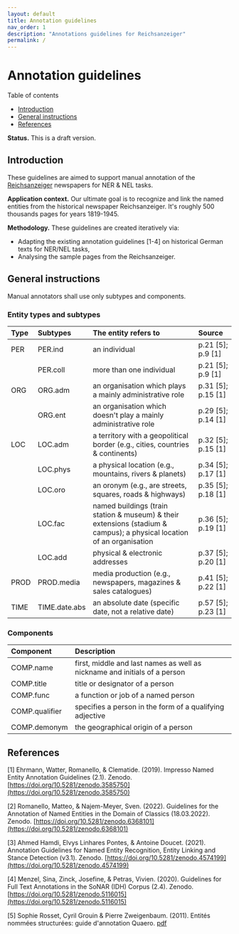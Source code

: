 ```yaml
---
layout: default
title: Annotation guidelines
nav_order: 1
description: "Annotations guidelines for Reichsanzeiger"
permalink: /
---
```


# Annotation guidelines

Table of contents
* [Introduction](#introduction)
* [General instructions](#general-instructions)
* [References](#references)

**Status.** This is a draft version.

## Introduction

These guidelines are aimed to support manual annotation of the [Reichsanzeiger](https://github.com/UB-Mannheim/reichsanzeiger-gt) newspapers for NER & NEL tasks.

**Application context.** Our ultimate goal is to recognize and link the named entities from the historical newspaper Reichsanzeiger. It's roughly 500 thousands pages for years 1819-1945.

**Methodology.** These guidelines are created iteratively via:
* Adapting the existing annotation guidelines [1-4] on historical German texts for NER/NEL tasks,
* Analysing the sample pages from the Reichsanzeiger.

## General instructions

Manual annotators shall use only subtypes and components. 

### Entity types and subtypes

| Type | Subtypes | The entity refers to | Source |
|:----|:-----|:-----|:-----|
| PER | PER.ind | an individual | p.21 [5]; p.9 [1] |
| | PER.coll | more than one individual | p.21 [5]; p.9 [1] |
| ORG | ORG.adm | an organisation which plays a mainly administrative role | p.31 [5]; p.15 [1] |
| | ORG.ent | an organisation which doesn't play a mainly administrative role | p.29 [5]; p.14 [1] |
| LOC | LOC.adm | a territory with a geopolitical border (e.g., cities, countries & continents) | p.32 [5]; p.15 [1] |
| | LOC.phys | a physical location (e.g., mountains, rivers & planets) | p.34 [5]; p.17 [1] |
| | LOC.oro | an oronym (e.g., are streets, squares, roads & highways) | p.35 [5]; p.18 [1] |
| | LOC.fac | named buildings (train station & museum) & their extensions (stadium & campus); a physical location of an organisation | p.36 [5]; p.19 [1] |
| | LOC.add | physical & electronic addresses | p.37 [5]; p.20 [1] |
| PROD | PROD.media | media production (e.g., newspapers, magazines & sales catalogues)   | p.41 [5]; p.22 [1] |
| TIME | TIME.date.abs | an absolute date (specific date, not a relative date) | p.57 [5]; p.23 [1] |

### Components

| Component |  Description |
|:----|:-----|
| COMP.name | first, middle and last names as well as nickname and initials of a person |
| COMP.title | title or designator of a person |
| COMP.func | a function or job of a named person |
| COMP.qualifier | specifies a person in the form of a qualifying adjective |
| COMP.demonym | the geographical origin of a person |

## References

[1] Ehrmann, Watter, Romanello, & Clematide. (2019). Impresso Named Entity Annotation Guidelines (2.1). Zenodo. [https://doi.org/10.5281/zenodo.3585750](https://doi.org/10.5281/zenodo.3585750)

[2] Romanello, Matteo, & Najem-Meyer, Sven. (2022). Guidelines for the Annotation of Named Entities in the Domain of Classics (18.03.2022). Zenodo. [https://doi.org/10.5281/zenodo.6368101](https://doi.org/10.5281/zenodo.6368101)

[3] Ahmed Hamdi, Elvys Linhares Pontes, & Antoine Doucet. (2021). Annotation Guidelines for Named Entity Recognition, Entity Linking and Stance Detection (v3.1). Zenodo. [https://doi.org/10.5281/zenodo.4574199](https://doi.org/10.5281/zenodo.4574199)

[4] Menzel, Sina, Zinck, Josefine, & Petras, Vivien. (2020). Guidelines for Full Text Annotations in the SoNAR (IDH) Corpus (2.4). Zenodo. [https://doi.org/10.5281/zenodo.5116015](https://doi.org/10.5281/zenodo.5116015)

[5] Sophie Rosset, Cyril Grouin & Pierre Zweigenbaum. (2011). Entités nommées structurées: guide d'annotation Quaero. [pdf](http://www.quaero.org/media/files/bibliographie/quaero-guide-annotation-2011.pdf)